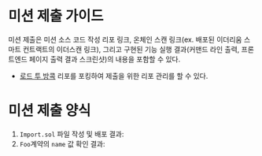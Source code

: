 # 미션 제출 가이드
미션 제출은 미션 소스 코드 작성 리포 링크, 온체인 스캔 링크(ex. 배포된 이더리움 스마트 컨트랙트의 이더스캔 링크), 그리고 구현된 기능 실행 결과(커맨드 라인 출력, 프론트엔드 페이지 출력 결과 스크린샷)의 내용을 포함할 수 있다. 

* [로드 투 방콕](https://github.com/LudiumAgwn/road-to-bangkok) 리포를 포킹하여 제출을 위한 리포 관리를 할 수 있다.

# 미션 제출 양식
1. `Import.sol` 파일 작성 및 배포 결과: 
2. `Foo`계약의 `name` 값 확인 결과: 
